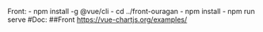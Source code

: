 Front:
    - npm install -g @vue/cli
    - cd ../front-ouragan
    - npm install
    - npm run serve
#Doc:
##Front
 https://vue-chartjs.org/examples/